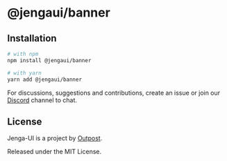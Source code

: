 # @jengaui/banner

## Installation

```sh
# with npm
npm install @jengaui/banner

# with yarn
yarn add @jengaui/banner
```

For discussions, suggestions and contributions, create an issue or join our [Discord](https://discord.gg/sHnHPnAPZj) channel to chat.

## License

Jenga-UI is a project by [Outpost](https://outpost.run).

Released under the MIT License.
